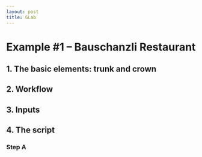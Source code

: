 ```yaml
---
layout: post
title: GLab
---
```


<style>

.overlay {
  fill: none;
  pointer-events: all;
}
    </style>
    
<script src="video.js"></script>
<script src="//code.jquery.com/jquery.js"></script>
<script src="//d3js.org/d3.v3.min.js"></script>
<script type="text/javascript" src="https://cdnjs.cloudflare.com/ajax/libs/gist-embed/2.7.1/gist-embed.min.js"></script>

# Example #1 – Bauschanzli Restaurant

## 1. The basic elements: trunk and crown

## 2. Workflow

## 3. Inputs

## 4. The script

### Step A

<div id="imageContainer1"></div>











<script>
var imgHeight = 431, imgWidth = 1000,      
    width =  720, height = 250,             
    translate0 = [0, -100], scale0 = 1;  

svg1 = d3.select("#imageContainer1").append("svg")
    .attr("width",  width + "px")
    .attr("height", height + "px");

svg1.append("rect")
    .attr("class", "overlay")
    .attr("width", width + "px")
    .attr("height", height + "px");

svg1 = svg1.append("g")
    .attr("transform", "translate(" + translate0 + ")scale(" + scale0 + ")")
    .call(d3.behavior.zoom().scaleExtent([1, 3]).on("zoom", zoom))
  .append("g");

svg1.append("image")
    .attr("width",  imgWidth + "px")
    .attr("height", imgHeight + "px")
    .attr("xlink:href", "/images/compDes18/geomLab401.PNG");

function zoom() {
  svg1.attr("transform", "translate(" + d3.event.translate + ")scale(" + d3.event.scale + ")");
  }
</script>
 